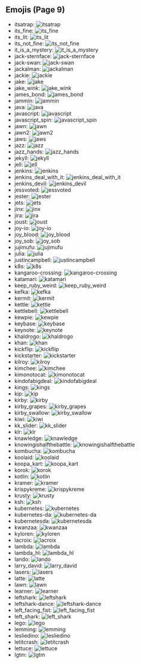 
## Emojis (Page 9)

* itsatrap: ![itsatrap](output/itsatrap.png)
* its_fine: ![its_fine](output/its_fine.png)
* its_lit: ![its_lit](output/its_lit.png)
* its_not_fine: ![its_not_fine](output/its_not_fine.png)
* it_is_a_mystery: ![it_is_a_mystery](output/it_is_a_mystery.png)
* jack-sternface: ![jack-sternface](output/jack-sternface.png)
* jack-swan: ![jack-swan](output/jack-swan.png)
* jackalman: ![jackalman](output/jackalman.png)
* jackie: ![jackie](output/jackie.jpg)
* jake: ![jake](output/jake.jpg)
* jake_wink: ![jake_wink](output/jake_wink.gif)
* james_bond: ![james_bond](output/james_bond.png)
* jammin: ![jammin](output/jammin.gif)
* java: ![java](output/java.png)
* javascript: ![javascript](output/javascript.png)
* javascript_spin: ![javascript_spin](output/javascript_spin.gif)
* jawn: ![jawn](output/jawn.png)
* jawn2: ![jawn2](output/jawn2.png)
* jaws: ![jaws](output/jaws.png)
* jazz: ![jazz](output/jazz.png)
* jazz_hands: ![jazz_hands](output/jazz_hands)
* jekyll: ![jekyll](output/jekyll.png)
* jell: ![jell](output/jell.jpg)
* jenkins: ![jenkins](output/jenkins.png)
* jenkins_deal_with_it: ![jenkins_deal_with_it](output/jenkins_deal_with_it.png)
* jenkins_devil: ![jenkins_devil](output/jenkins_devil.png)
* jessvoted: ![jessvoted](output/jessvoted)
* jester: ![jester](output/jester.jpg)
* jets: ![jets](output/jets.png)
* jinx: ![jinx](output/jinx.png)
* jira: ![jira](output/jira.png)
* joust: ![joust](output/joust.png)
* joy-io: ![joy-io](output/joy-io.png)
* joy_blood: ![joy_blood](output/joy_blood.png)
* joy_sob: ![joy_sob](output/joy_sob.png)
* jujimufu: ![jujimufu](output/jujimufu.jpg)
* julia: ![julia](output/julia.jpg)
* justincampbell: ![justincampbell](output/justincampbell)
* k8s: ![k8s](output/k8s)
* kangaroo-crossing: ![kangaroo-crossing](output/kangaroo-crossing.jpg)
* katamari: ![katamari](output/katamari.gif)
* keep_ruby_weird: ![keep_ruby_weird](output/keep_ruby_weird.png)
* kefka: ![kefka](output/kefka.gif)
* kermit: ![kermit](output/kermit.png)
* kettle: ![kettle](output/kettle.jpg)
* kettlebell: ![kettlebell](output/kettlebell.jpg)
* kewpie: ![kewpie](output/kewpie.jpg)
* keybase: ![keybase](output/keybase.png)
* keynote: ![keynote](output/keynote.jpg)
* khaldrogo: ![khaldrogo](output/khaldrogo.jpg)
* khan: ![khan](output/khan.gif)
* kickflip: ![kickflip](output/kickflip.gif)
* kickstarter: ![kickstarter](output/kickstarter.png)
* kilroy: ![kilroy](output/kilroy.png)
* kimchee: ![kimchee](output/kimchee.png)
* kimonotocat: ![kimonotocat](output/kimonotocat.png)
* kindofabigdeal: ![kindofabigdeal](output/kindofabigdeal.png)
* kings: ![kings](output/kings.png)
* kip: ![kip](output/kip.jpg)
* kirby: ![kirby](output/kirby.gif)
* kirby_grapes: ![kirby_grapes](output/kirby_grapes.gif)
* kirby_swallow: ![kirby_swallow](output/kirby_swallow.gif)
* kiwi: ![kiwi](output/kiwi.jpg)
* kk_slider: ![kk_slider](output/kk_slider.jpg)
* klr: ![klr](output/klr.jpg)
* knawledge: ![knawledge](output/knawledge.gif)
* knowingishalfthebattle: ![knowingishalfthebattle](output/knowingishalfthebattle.png)
* kombucha: ![kombucha](output/kombucha.png)
* koolaid: ![koolaid](output/koolaid.png)
* koopa_kart: ![koopa_kart](output/koopa_kart.gif)
* korok: ![korok](output/korok.png)
* kotlin: ![kotlin](output/kotlin.png)
* kramer: ![kramer](output/kramer.gif)
* krispykreme: ![krispykreme](output/krispykreme.jpg)
* krusty: ![krusty](output/krusty.gif)
* ksh: ![ksh](output/ksh.png)
* kubernetes: ![kubernetes](output/kubernetes.png)
* kubernetes-da: ![kubernetes-da](output/kubernetes-da.png)
* kubernetesda: ![kubernetesda](output/kubernetesda)
* kwanzaa: ![kwanzaa](output/kwanzaa.png)
* kyloren: ![kyloren](output/kyloren.png)
* lacroix: ![lacroix](output/lacroix.jpg)
* lambda: ![lambda](output/lambda.png)
* lambda_hl: ![lambda_hl](output/lambda_hl.png)
* lando: ![lando](output/lando.png)
* larry_david: ![larry_david](output/larry_david.png)
* lasers: ![lasers](output/lasers.png)
* latte: ![latte](output/latte.jpg)
* lawn: ![lawn](output/lawn.png)
* learner: ![learner](output/learner.png)
* leftshark: ![leftshark](output/leftshark.png)
* leftshark-dance: ![leftshark-dance](output/leftshark-dance.gif)
* left_facing_fist: ![left_facing_fist](output/left_facing_fist.png)
* left_shark: ![left_shark](output/left_shark.gif)
* lego: ![lego](output/lego.png)
* lemming: ![lemming](output/lemming.gif)
* lesliedino: ![lesliedino](output/lesliedino.jpg)
* letitcrash: ![letitcrash](output/letitcrash.png)
* lettuce: ![lettuce](output/lettuce.jpg)
* lgtm: ![lgtm](output/lgtm.png)
